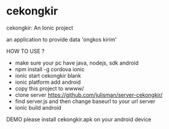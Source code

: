 # cekongkir

cekongkir: An Ionic project

an application to provide data 'ongkos kirim' 

HOW TO USE ?

* make sure your pc have java, nodejs, sdk android  
* npm install -g cordova ionic
* ionic start cekongkir blank
* ionic platform add android
* copy this project to wwww/
* clone server https://github.com/julisman/server-cekongkir/
* find server.js and then change baseurl to your url server 
* ionic build android 


DEMO 
please install cekongkir.apk on your android device


